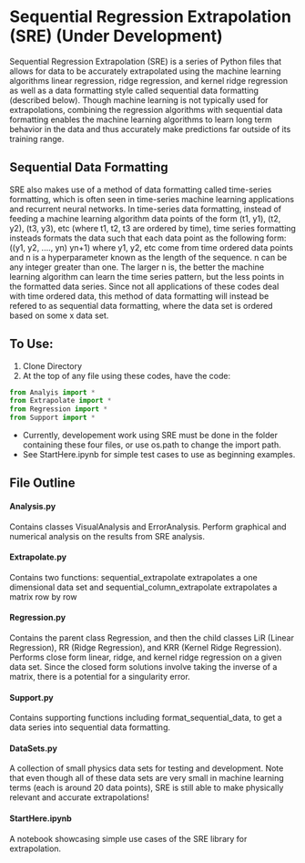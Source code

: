 # Sequential Regression Extrapolation (SRE) (Under Development)

Sequential Regression Extrapolation (SRE) is a series of Python files that allows for data to be accurately extrapolated using the machine learning algorithms linear regression, ridge regression, and kernel ridge regression as well as a data formatting style called sequential data formatting (described below).  Though machine learning is not typically used for extrapolations, combining the regression algorithms with sequential data formatting enables the machine learning algorithms to learn long term behavior in the data and thus accurately make predictions far outside of its training range.  

## Sequential Data Formatting

SRE also makes use of a method of data formatting called time-series formatting, which is often seen in time-series machine learning applications and recurrent neural networks.  In time-series data formatting, instead of feeding a machine learning algorithm data points of the form (t1, y1), (t2, y2), (t3, y3), etc (where t1, t2, t3 are ordered by time), time series formatting insteads formats the data such that each data point as the following form: ((y1, y2, ...., yn) yn+1) where y1, y2, etc come from time ordered data points and n is a hyperparameter known as the length of the sequence.  n can be any integer greater than one.  The larger n is, the better the machine learning algorithm can learn the time series pattern, but the less points in the formatted data series.  Since not all applications of these codes deal with time ordered data, this method of data formatting will instead be refered to as sequential data formatting, where the data set is ordered based on some x data set.

## To Use:
1. Clone Directory
2. At the top of any file using these codes, have the code:
```python
from Analyis import *
from Extrapolate import *
from Regression import *
from Support import *
```
* Currently, developement work using SRE must be done in the folder containing these four files, or use os.path to change the import path.
* See StartHere.ipynb for simple test cases to use as beginning examples.

## File Outline

#### **Analysis.py**
Contains classes VisualAnalysis and ErrorAnalysis.  Perform graphical and numerical analysis on the results from SRE analysis.
#### **Extrapolate.py**
Contains two functions: sequential_extrapolate extrapolates a one dimensional data set and sequential_column_extrapolate extrapolates a matrix row by row
#### **Regression.py**
Contains the parent class Regression, and then the child classes LiR (Linear Regression), RR (Ridge Regression), and KRR (Kernel Ridge Regression).  Performs close form linear, ridge, and kernel ridge regression on a given data set.  Since the closed form solutions involve taking the inverse of a matrix, there is a potential for a singularity error.
#### **Support.py**
Contains supporting functions including format_sequential_data, to get a data series into sequential data formatting.
#### **DataSets.py**
A collection of small physics data sets for testing and development.  Note that even though all of these data sets are very small in machine learning terms (each is around 20 data points), SRE is still able to make physically relevant and accurate extrapolations!
#### **StartHere.ipynb**
A notebook showcasing simple use cases of the SRE library for extrapolation.

